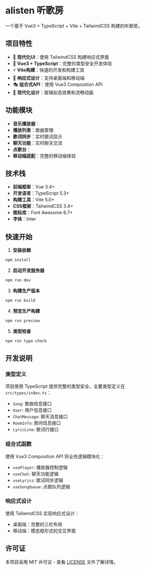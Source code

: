 # alisten 听歌房

一个基于 Vue3 + TypeScript + Vite + TailwindCSS 构建的听歌房。

## 项目特性

- 🎵 **现代化UI**：使用 TailwindCSS 构建响应式界面
- 🔧 **Vue3 + TypeScript**：完整的类型安全开发体验
- ⚡ **Vite构建**：快速的开发和构建工具
- 📱 **响应式设计**：支持桌面端和移动端
- 🎭 **组合式API**：使用 Vue3 Composition API
- 🎨 **现代化设计**：玻璃拟态效果和流畅动画

## 功能模块

- **音乐播放器**：
- **播放列表**：歌曲管理
- **歌词同步**：实时歌词显示
- **聊天功能**：实时聊天交流
- **点歌台**：
- **移动端适配**：完整的移动端体验

## 技术栈

- **前端框架**：Vue 3.4+
- **开发语言**：TypeScript 5.3+
- **构建工具**：Vite 5.0+
- **CSS框架**：TailwindCSS 3.4+
- **图标库**：Font Awesome 6.7+
- **字体**：Inter

## 快速开始

1. **安装依赖**
```bash
npm install
```

2. **启动开发服务器**
```bash
npm run dev
```

3. **构建生产版本**
```bash
npm run build
```

4. **预览生产构建**
```bash
npm run preview
```

5. **类型检查**
```bash
npm run type-check
```

## 开发说明

### 类型定义

项目使用 TypeScript 提供完整的类型安全，主要类型定义在 `src/types/index.ts`：

- `Song`: 歌曲信息接口
- `User`: 用户信息接口
- `ChatMessage`: 聊天消息接口
- `RoomInfo`: 房间信息接口
- `LyricLine`: 歌词行接口

### 组合式函数

使用 Vue3 Composition API 将业务逻辑模块化：

- `usePlayer`: 播放器控制逻辑
- `useChat`: 聊天功能逻辑
- `useLyrics`: 歌词同步逻辑
- `useSongQueue`: 点歌队列逻辑

### 响应式设计

使用 TailwindCSS 实现响应式设计：
- 桌面端：完整的三栏布局
- 移动端：模态框形式的交互界面

## 许可证

本项目采用 MIT 许可证 - 查看 [LICENSE](LICENSE) 文件了解详情。
